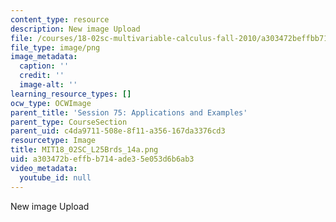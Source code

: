 ```yaml
---
content_type: resource
description: New image Upload
file: /courses/18-02sc-multivariable-calculus-fall-2010/a303472beffbb714ade35e053d6b6ab3_MIT18_02SC_L25Brds_14a.png
file_type: image/png
image_metadata:
  caption: ''
  credit: ''
  image-alt: ''
learning_resource_types: []
ocw_type: OCWImage
parent_title: 'Session 75: Applications and Examples'
parent_type: CourseSection
parent_uid: c4da9711-508e-8f11-a356-167da3376cd3
resourcetype: Image
title: MIT18_02SC_L25Brds_14a.png
uid: a303472b-effb-b714-ade3-5e053d6b6ab3
video_metadata:
  youtube_id: null
---
```

New image Upload


